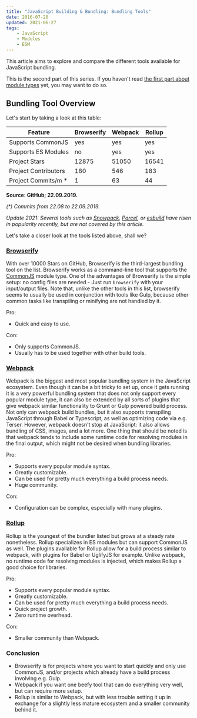 ```yaml
---
title: "JavaScript Building & Bundling: Bundling Tools"
date: 2016-07-20
updated: 2021-06-27
tags:
    - JavaScript
    - Modules
    - ESM
---
```


This article aims to explore and compare the different tools available for JavaScript bundling.

This is the second part of this series. If you haven't read [the first part about module types](https://rilling.dev/blog/javascript-building-and-bundling-modules/) yet, you may want to do so.

<!-- more -->

<!-- 
TODO: update for
- esbuild/vite
- webpack
- rollup
- parcel
- turbo
- old: browserify
- old: snowpack
-->

## Bundling Tool Overview

Let's start by taking a look at this table:

| Feature              | Browserify | Webpack | Rollup |
| -------------------- | ---------- | ------- | ------ |
| Supports CommonJS    | yes        | yes     | yes    |
| Supports ES Modules  | no         | yes     | yes    |
| Project Stars        | 12875      | 51050   | 16541  |
| Project Contributors | 180        | 546     | 183    |
| Project Commits/m \* | 1          | 63      | 44     |

**Source: GitHub; 22.09.2019.**

_(\*) Commits from 22.08 to 22.09.2019._

_Update 2021: Several tools such as [Snowpack](https://www.snowpack.dev/), [Parcel](https://parceljs.org/), or [esbuild](https://esbuild.github.io/) have risen in popularity recently, but are not covered by this article._

Let's take a closer look at the tools listed above, shall we?

### [Browserify](http://browserify.org/)

With over 10000 Stars on GitHub, Browserify is the third-largest bundling tool on the list. Browserify works as a command-line tool that supports the [CommonJS](https://rilling.dev/getting-into-JavaScript-building-and-bundling-part-1-modules) module type. One of the advantages of Browserify is the simple setup: no config files are needed - Just run `browserify` with your input/output files.
Note that, unlike the other tools in this list, browserify seems to usually be used in conjunction with tools like Gulp, because other common tasks like transpiling or minifying are not handled by it.

Pro:

-   Quick and easy to use.

Con:

-   Only supports CommonJS.
-   Usually has to be used together with other build tools.

### [Webpack](https://webpack.github.io/)

Webpack is the biggest and most popular bundling system in the JavaScript ecosystem. Even though it can be a bit tricky to set up, once it gets running it is a very powerful bundling system that does not only support every popular module type, it can also be extended by all sorts of plugins that give webpack similar functionality to Grunt or Gulp powered build process. Not only can webpack build bundles, but it also supports transpiling JavaScript through Babel or Typescript, as well as optimizing code via e.g. Terser. However, webpack doesn't stop at JavaScript: it also allows bundling of CSS, images, and a lot more.
One thing that should be noted is that webpack tends to include some runtime code for resolving modules in the final output, which might not be desired when bundling libraries.

Pro:

-   Supports every popular module syntax.
-   Greatly customizable.
-   Can be used for pretty much everything a build process needs.
-   Huge community.

Con:

-   Configuration can be complex, especially with many plugins.

### [Rollup](http://rollupjs.org/)

Rollup is the youngest of the bundler listed but grows at a steady rate nonetheless. Rollup specializes in ES modules but can support CommonJS as well. The plugins available for Rollup allow for a build process similar to webpack, with plugins for Babel or UglifyJS for example.
Unlike webpack, no runtime code for resolving modules is injected, which makes Rollup a good choice for libraries.

Pro:

-   Supports every popular module syntax.
-   Greatly customizable.
-   Can be used for pretty much everything a build process needs.
-   Quick project growth.
-   Zero runtime overhead.

Con:

-   Smaller community than Webpack.

### Conclusion

-   Browserify is for projects where you want to start quickly and only use CommonJS, and/or projects which already have a build process involving e.g. Gulp.
-   Webpack if you want one beefy tool that can do everything very well, but can require more setup.
-   Rollup is similar to Webpack, but with less trouble setting it up in exchange for a slightly less mature ecosystem and a smaller community behind it.
